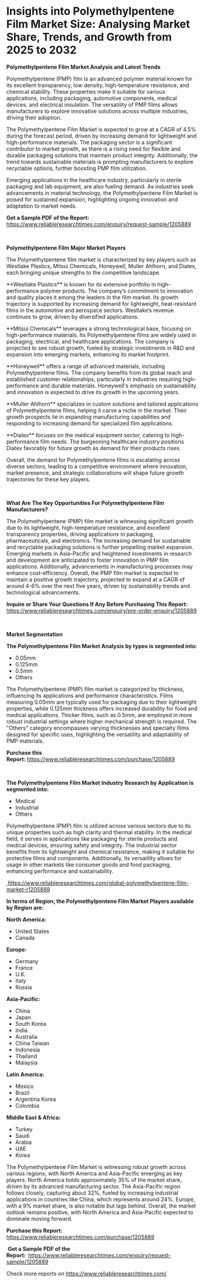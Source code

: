 <p><h1>Insights into Polymethylpentene Film Market Size: Analysing Market Share, Trends, and Growth from 2025 to 2032</h1></p><p><strong>Polymethylpentene Film Market Analysis and Latest Trends</strong></p>
<p><p>Polymethylpentene (PMP) film is an advanced polymer material known for its excellent transparency, low density, high-temperature resistance, and chemical stability. These properties make it suitable for various applications, including packaging, automotive components, medical devices, and electrical insulation. The versatility of PMP films allows manufacturers to explore innovative solutions across multiple industries, driving their adoption.</p><p>The Polymethylpentene Film Market is expected to grow at a CAGR of 4.5% during the forecast period, driven by increasing demand for lightweight and high-performance materials. The packaging sector is a significant contributor to market growth, as there is a rising need for flexible and durable packaging solutions that maintain product integrity. Additionally, the trend towards sustainable materials is prompting manufacturers to explore recyclable options, further boosting PMP film utilization. </p><p>Emerging applications in the healthcare industry, particularly in sterile packaging and lab equipment, are also fueling demand. As industries seek advancements in material technology, the Polymethylpentene Film Market is poised for sustained expansion, highlighting ongoing innovation and adaptation to market needs.</p></p>
<p><strong>Get a Sample PDF of the Report:&nbsp;</strong> <a href="https://www.reliableresearchtimes.com/enquiry/request-sample/1205889?utm_campaign=2629&utm_medium=2&utm_source=Github&utm_content=ia&utm_term=01042025&utm_id=polymethylpentene-film">https://www.reliableresearchtimes.com/enquiry/request-sample/1205889</a></p>
<p>&nbsp;</p>
<p><strong>Polymethylpentene Film Major Market Players</strong></p>
<p><p>The Polymethylpentene film market is characterized by key players such as Westlake Plastics, Mitsui Chemicals, Honeywell, Muller Ahlhorn, and Diatex, each bringing unique strengths to the competitive landscape.</p><p>**Westlake Plastics** is known for its extensive portfolio in high-performance polymer products. The company’s commitment to innovation and quality places it among the leaders in the film market. Its growth trajectory is supported by increasing demand for lightweight, heat-resistant films in the automotive and aerospace sectors. Westlake’s revenue continues to grow, driven by diversified applications.</p><p>**Mitsui Chemicals** leverages a strong technological base, focusing on high-performance materials. Its Polymethylpentene films are widely used in packaging, electrical, and healthcare applications. The company is projected to see robust growth, fueled by strategic investments in R&D and expansion into emerging markets, enhancing its market footprint.</p><p>**Honeywell** offers a range of advanced materials, including Polymethylpentene films. The company benefits from its global reach and established customer relationships, particularly in industries requiring high-performance and durable materials. Honeywell's emphasis on sustainability and innovation is expected to drive its growth in the upcoming years.</p><p>**Muller Ahlhorn** specializes in custom solutions and tailored applications of Polymethylpentene films, helping it carve a niche in the market. Their growth prospects lie in expanding manufacturing capabilities and responding to increasing demand for specialized film applications.</p><p>**Diatex** focuses on the medical equipment sector, catering to high-performance film needs. The burgeoning healthcare industry positions Diatex favorably for future growth as demand for their products rises.</p><p>Overall, the demand for Polymethylpentene films is escalating across diverse sectors, leading to a competitive environment where innovation, market presence, and strategic collaborations will shape future growth trajectories for these key players.</p></p>
<p>&nbsp;</p>
<p><strong>What Are The Key Opportunities For Polymethylpentene Film Manufacturers?</strong></p>
<p><p>The Polymethylpentene (PMP) film market is witnessing significant growth due to its lightweight, high-temperature resistance, and excellent transparency properties, driving applications in packaging, pharmaceuticals, and electronics. The increasing demand for sustainable and recyclable packaging solutions is further propelling market expansion. Emerging markets in Asia-Pacific and heightened investments in research and development are anticipated to foster innovation in PMP film applications. Additionally, advancements in manufacturing processes may enhance cost-efficiency. Overall, the PMP film market is expected to maintain a positive growth trajectory, projected to expand at a CAGR of around 4-6% over the next five years, driven by sustainability trends and technological advancements.</p></p>
<p><strong>Inquire or Share Your Questions If Any Before Purchasing This Report:</strong> <a href="https://www.reliableresearchtimes.com/enquiry/pre-order-enquiry/1205889?utm_campaign=2629&utm_medium=2&utm_source=Github&utm_content=ia&utm_term=01042025&utm_id=polymethylpentene-film">https://www.reliableresearchtimes.com/enquiry/pre-order-enquiry/1205889</a></p>
<p>&nbsp;</p>
<p><strong>Market Segmentation</strong></p>
<p><strong>The Polymethylpentene Film Market Analysis by types is segmented into:</strong></p>
<p><ul><li>0.05mm</li><li>0.125mm</li><li>0.5mm</li><li>Others</li></ul></p>
<p><p>The Polymethylpentene (PMP) film market is categorized by thickness, influencing its applications and performance characteristics. Films measuring 0.05mm are typically used for packaging due to their lightweight properties, while 0.125mm thickness offers increased durability for food and medical applications. Thicker films, such as 0.5mm, are employed in more robust industrial settings where higher mechanical strength is required. The "Others" category encompasses varying thicknesses and specialty films designed for specific uses, highlighting the versatility and adaptability of PMP materials.</p></p>
<p><strong>Purchase this Report:&nbsp;</strong><a href="https://www.reliableresearchtimes.com/purchase/1205889?utm_campaign=2629&utm_medium=2&utm_source=Github&utm_content=ia&utm_term=01042025&utm_id=polymethylpentene-film">https://www.reliableresearchtimes.com/purchase/1205889</a></p>
<p>&nbsp;</p>
<p><strong>The Polymethylpentene Film Market Industry Research by Application is segmented into:</strong></p>
<p><ul><li>Medical</li><li>Industrial</li><li>Others</li></ul></p>
<p><p>Polymethylpentene (PMP) film is utilized across various sectors due to its unique properties such as high clarity and thermal stability. In the medical field, it serves in applications like packaging for sterile products and medical devices, ensuring safety and integrity. The industrial sector benefits from its lightweight and chemical resistance, making it suitable for protective films and components. Additionally, its versatility allows for usage in other markets like consumer goods and food packaging, enhancing performance and sustainability.</p></p>
<p><a href="https://www.reliableresearchtimes.com/global-polymethylpentene-film-market-r1205889?utm_campaign=2629&utm_medium=2&utm_source=Github&utm_content=ia&utm_term=01042025&utm_id=polymethylpentene-film">&nbsp;https://www.reliableresearchtimes.com/global-polymethylpentene-film-market-r1205889</a></p>
<p><strong>In terms of Region, the Polymethylpentene Film Market Players available by Region are:</strong></p>
<p>
    <p> <strong> North America: </strong>
        <ul>
            <li>United States</li>
            <li>Canada</li>
        </ul>
        </p> 
    <p> <strong> Europe: </strong>
        <ul>
            <li>Germany</li>
            <li>France</li>
            <li>U.K.</li>
            <li>Italy</li>
            <li>Russia</li>
        </ul>
        </p> 
    <p> <strong> Asia-Pacific: </strong>
        <ul>
            <li>China</li>
            <li>Japan</li>
            <li>South Korea</li>
            <li>India</li>
            <li>Australia</li>
            <li>China Taiwan</li>
            <li>Indonesia</li>
            <li>Thailand</li>
            <li>Malaysia</li>
        </ul>
        </p> 
    <p> <strong> Latin America: </strong>
        <ul>
            <li>Mexico</li>
            <li>Brazil</li>
            <li>Argentina Korea</li>
            <li>Colombia</li>
        </ul>
        </p> 
    <p> <strong> Middle East & Africa: </strong>
        <ul>
            <li>Turkey</li>
            <li>Saudi</li>
            <li>Arabia</li>
            <li>UAE</li>
            <li>Korea</li>
        </ul>
    </p>
    </p>
<p><p>The Polymethylpentene Film Market is witnessing robust growth across various regions, with North America and Asia-Pacific emerging as key players. North America holds approximately 35% of the market share, driven by its advanced manufacturing sector. The Asia-Pacific region follows closely, capturing about 32%, fueled by increasing industrial applications in countries like China, which represents around 24%. Europe, with a 9% market share, is also notable but lags behind. Overall, the market outlook remains positive, with North America and Asia-Pacific expected to dominate moving forward.</p></p>
<p><strong>Purchase this Report: </strong><a href="https://www.reliableresearchtimes.com/purchase/1205889?utm_campaign=2629&utm_medium=2&utm_source=Github&utm_content=ia&utm_term=01042025&utm_id=polymethylpentene-film">https://www.reliableresearchtimes.com/purchase/1205889</a></p>
<p>&nbsp;<strong>Get a Sample PDF of the Report:&nbsp;&nbsp;</strong><a href="https://www.reliableresearchtimes.com/enquiry/request-sample/1205889?utm_campaign=2629&utm_medium=2&utm_source=Github&utm_content=ia&utm_term=01042025&utm_id=polymethylpentene-film">https://www.reliableresearchtimes.com/enquiry/request-sample/1205889</a></p>
<p><strong></strong></p>
<p>Check more reports on <a href="https://www.reliableresearchtimes.com/?utm_campaign=2629&utm_medium=2&utm_source=Github&utm_content=ia&utm_term=01042025&utm_id=polymethylpentene-film">https://www.reliableresearchtimes.com/</a></p>